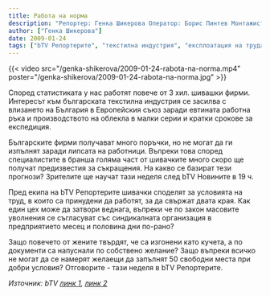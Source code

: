 ```yaml
---
title: Работа на норма
description: "Репортер: Генка Шикерова Оператор: Борис Пинтев Монтажист: Ивайло Богатев"
author: ["Генка Шикерова"]
date: 2009-01-24
tags: ["bTV Репортерите", "текстилна индустрия", "експлоатация на труда"]
---
```


{{< video src="/genka-shikerova/2009-01-24-rabota-na-norma.mp4" poster="/genka-shikerova/2009-01-24-rabota-na-norma.jpg" >}}

Според статистиката у нас работят повече от 3 хил. шивашки фирми. Интересът към българската текстилна индустрия се засилва с влизането на България в Европейския съюз заради евтината работна ръка и производството на облекла в малки серии и кратки срокове за експедиция.

Българските фирми получават много поръчки, но не могат да ги изпълнят заради липсата на работници. Въпреки това според специалистите в бранша голяма част от шивачките много скоро ще получат предизвестия за съкращения. На какво се базират тези прогнози? Зрителите ще научат тази неделя след bTV Новините в 19 ч.

Пред екипа на bTV Репортерите шивачки споделят за условията на труд, в които са принудени да работят, за да свържат двата края. Как един цех може да затвори веднага, въпреки че по закон масовите уволнения се съгласуват със синдикалната организация в предприятието месец и половина дни по-рано?

Защо повечето от жените твърдят, че са изгонени като кучета, а по документи са напуснали по собствено желание? Защо въпреки всичко не могат да се намерят желаещи да запълнят 50 свободни места при добри условия? Отговорите - тази неделя в bTV Репортерите.

*Източник: bTV [линк 1](https://www.btv.bg/shows/btv-reporterite/videos/rabota-na-norma.html), [линк 2](https://www.btv.bg/shows/btv-reporterite/temi/rabota-na-norma.html)*


